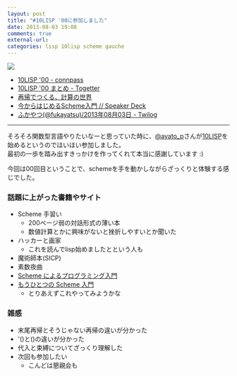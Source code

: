 ```yaml
---
layout: post
title: "#10LISP '00に参加しました"
date: 2013-08-03 19:08
comments: true
external-url:
categories: lisp 10lisp scheme gauche
---
```


![](https://lh5.googleusercontent.com/-KSyUm3Hqe1w/Ufy-lxzDrZI/AAAAAAAAO5I/Fnqipc6H2Aw/w699-h524-no/IMG_20130803_144817.jpg)

- [10LISP '00 - connpass](http://connpass.com/event/2933/)
- [10LISP '00 まとめ - Togetter](http://togetter.com/li/543387)
- [再帰でつくる、計算の世界](http://www.slideshare.net/kazh98/ss-24868347)
- [今からはじめるScheme入門 // Speaker Deck](https://speakerdeck.com/ayato0211/jin-karahazimeruschemeru-men)
- [ふかやつ(@fukayatsu)/2013年08月03日 - Twilog](http://twilog.org/fukayatsu/date-130803)



---

そろそろ関数型言語やりたいなーと思っていた時に、[@ayato_p](https://twitter.com/ayato_p)さんが[10LISP](http://10lisp.info/)を始めるというのでほいほい参加しました。  
最初の一歩を踏み出すきっかけを作ってくれて本当に感謝しています :)

今回は00回目ということで、schemeを手を動かしながらざっくりと体験する感じでした。

### 話題に上がった書籍やサイト

- Scheme 手習い
    - 200ページ弱の対話形式の薄い本
    - 数値計算とかに興味がないと挫折しやすいとか聞いた
- ハッカーと画家
    - これを読んでlisp始めましたとという人も
- 魔術師本(SICP)
- 素数夜曲
- [Scheme によるプログラミング入門](http://www.kkaneko.com/pro/)
- [もうひとつの Scheme 入門](http://www.shido.info/lisp/idx_scm.html)
    - とりあえずこれやってみようかな

### 雑感
- 末尾再帰とそうじゃない再帰の違いが分かった
- '()と()の違いが分かった
- 代入と束縛についてざっくり理解した
- 次回も参加したい
    - こんどは懇親会も





